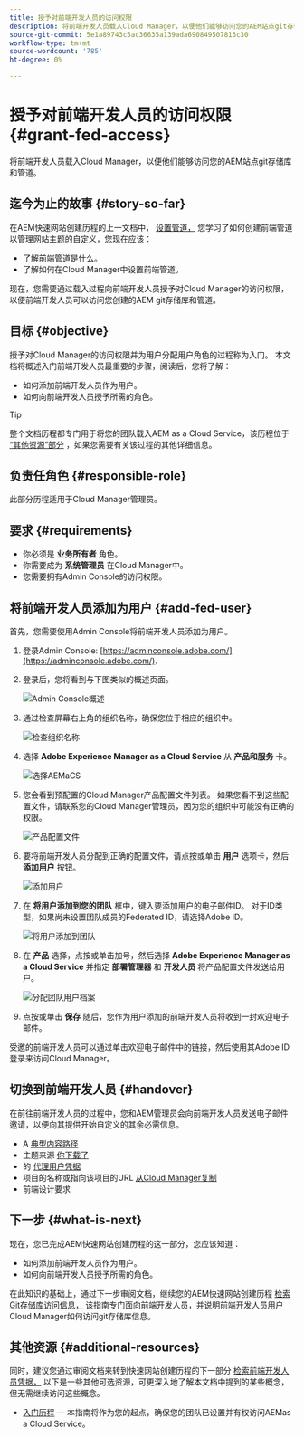 ```yaml
---
title: 授予对前端开发人员的访问权限
description: 将前端开发人员载入Cloud Manager，以便他们能够访问您的AEM站点git存储库和管道。
source-git-commit: 5e1a89743c5ac36635a139ada690849507813c30
workflow-type: tm+mt
source-wordcount: '785'
ht-degree: 0%

---
```



# 授予对前端开发人员的访问权限 {#grant-fed-access}

将前端开发人员载入Cloud Manager，以便他们能够访问您的AEM站点git存储库和管道。

## 迄今为止的故事 {#story-so-far}

在AEM快速网站创建历程的上一文档中， [设置管道，](pipeline-setup.md) 您学习了如何创建前端管道以管理网站主题的自定义，您现在应该：

* 了解前端管道是什么。
* 了解如何在Cloud Manager中设置前端管道。

现在，您需要通过载入过程向前端开发人员授予对Cloud Manager的访问权限，以便前端开发人员可以访问您创建的AEM git存储库和管道。

## 目标 {#objective}

授予对Cloud Manager的访问权限并为用户分配用户角色的过程称为入门。 本文档将概述入门前端开发人员最重要的步骤，阅读后，您将了解：

* 如何添加前端开发人员作为用户。
* 如何向前端开发人员授予所需的角色。

>[!TIP]
>
>整个文档历程都专门用于将您的团队载入AEM as a Cloud Service，该历程位于 [“其他资源”部分](#additional-resources) ，如果您需要有关该过程的其他详细信息。

## 负责任角色 {#responsible-role}

此部分历程适用于Cloud Manager管理员。

## 要求 {#requirements}

* 你必须是 **业务所有者** 角色。
* 你需要成为 **系统管理员** 在Cloud Manager中。
* 您需要拥有Admin Console的访问权限。

## 将前端开发人员添加为用户 {#add-fed-user}

首先，您需要使用Admin Console将前端开发人员添加为用户。

1. 登录Admin Console: [https://adminconsole.adobe.com/](https://adminconsole.adobe.com/).

1. 登录后，您将看到与下图类似的概述页面。

   ![Admin Console概述](assets/admin-console.png)

1. 通过检查屏幕右上角的组织名称，确保您位于相应的组织中。

   ![检查组织名称](assets/correct-org.png)

1. 选择 **Adobe Experience Manager as a Cloud Service** 从 **产品和服务** 卡。

   ![选择AEMaCS](assets/select-aemaacs.png)

1. 您会看到预配置的Cloud Manager产品配置文件列表。 如果您看不到这些配置文件，请联系您的Cloud Manager管理员，因为您的组织中可能没有正确的权限。

   ![产品配置文件](assets/product-profiles.png)

1. 要将前端开发人员分配到正确的配置文件，请点按或单击 **用户** 选项卡，然后 **添加用户** 按钮。

   ![添加用户](assets/add-user.png)

1. 在 **将用户添加到您的团队** 框中，键入要添加用户的电子邮件ID。 对于ID类型，如果尚未设置团队成员的Federated ID，请选择Adobe ID。

   ![将用户添加到团队](assets/add-to-team.png)

1. 在 **产品** 选择，点按或单击加号，然后选择 **Adobe Experience Manager as a Cloud Service** 并指定 **部署管理器** 和 **开发人员** 将产品配置文件发送给用户。

   ![分配团队用户档案](assets/assign-team.png)

1. 点按或单击 **保存** 随后，您作为用户添加的前端开发人员将收到一封欢迎电子邮件。

受邀的前端开发人员可以通过单击欢迎电子邮件中的链接，然后使用其Adobe ID登录来访问Cloud Manager。

## 切换到前端开发人员 {#handover}

在前往前端开发人员的过程中，您和AEM管理员会向前端开发人员发送电子邮件邀请，以便向其提供开始自定义的其余必需信息。

* A [典型内容路径](#example-page)
* 主题来源 [你下载了](#download-theme)
* 的 [代理用户凭据](#proxy-user)
* 项目的名称或指向该项目的URL [从Cloud Manager复制](pipeline-setup.md#login)
* 前端设计要求

## 下一步 {#what-is-next}

现在，您已完成AEM快速网站创建历程的这一部分，您应该知道：

* 如何添加前端开发人员作为用户。
* 如何向前端开发人员授予所需的角色。

在此知识的基础上，通过下一步审阅文档，继续您的AEM快速网站创建历程 [检索Git存储库访问信息，](retrieve-access.md) 该指南专门面向前端开发人员，并说明前端开发人员用户Cloud Manager如何访问git存储库信息。

## 其他资源 {#additional-resources}

同时，建议您通过审阅文档来转到快速网站创建历程的下一部分 [检索前端开发人员凭据，](retrieve-access.md) 以下是一些其他可选资源，可更深入地了解本文档中提到的某些概念，但无需继续访问这些概念。

* [入门历程](/help/journey-onboarding/home.md)  — 本指南将作为您的起点，确保您的团队已设置并有权访问AEMas a Cloud Service。


